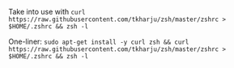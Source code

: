 Take into use with `curl https://raw.githubusercontent.com/tkharju/zsh/master/zshrc > $HOME/.zshrc && zsh -l`

One-liner: `sudo apt-get install -y curl zsh && curl https://raw.githubusercontent.com/tkharju/zsh/master/zshrc > $HOME/.zshrc && zsh -l`
